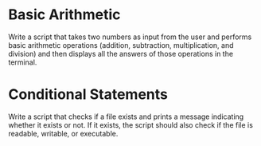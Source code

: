 # **Basic Arithmetic**

Write a script that takes two numbers as input from the user and performs basic arithmetic operations (addition, subtraction, multiplication, and division) and then displays all the answers of those operations in the terminal. 

# **Conditional Statements**

Write a script that checks if a file exists and prints a message indicating whether it exists or not. If it exists, the script should also check if the file is readable, writable, or executable.